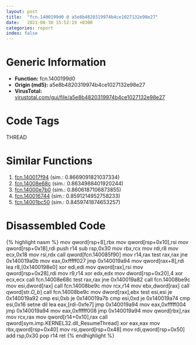 ```yaml
---
layout: post
title:  "fcn.1400199d0 @ a5e8b4820319974b4ce1027132e98e27"
date:   2021-08-30 15:52:19 +0300
categories: report
index: false
---
```


# Generic Information
- **Function:** fcn.1400199d0
- **Origin (md5):** a5e8b4820319974b4ce1027132e98e27
- **VirusTotal:** [virustotal.com/gui/file/a5e8b4820319974b4ce1027132e98e27][virustotal_ref]

# Code Tags
<span class="tag" id="THREAD">THREAD</span>


# Similar Functions

1. [fcn.140017f94][similar_1_ref] (sim.: 0.8669091821037334)
2. [fcn.14008e68c][similar_2_ref] (sim.: 0.8634988401920244)
3. [fcn.14000e7b0][similar_3_ref] (sim.: 0.8606187106873855)
4. [fcn.140016744][similar_4_ref] (sim.: 0.8591214952758233)
5. [fcn.14001bc50][similar_5_ref] (sim.: 0.8459741874653257)


# Disassembled Code

{% highlight nasm %}
mov qword[rsp+8],rbx
mov qword[rsp+0x10],rsi
mov qword[rsp+0x18],rdi
push r14
sub rsp,0x30
mov rbx,rcx
mov rdi,r8
mov ecx,0x18
mov rsi,rdx
call qword[fcn.140085f90]
mov r14,rax
test rax,rax
jne 0x140019a0b
mov eax,0xfffff027
jmp 0x140019a94
mov qword[rax+8],rdi
lea r8,[0x1400198e0]
xor edi,edi
mov qword[rax],rsi
mov qword[rsp+0x28],rdi
mov r9,r14
xor edx,edx
mov dword[rsp+0x20],4
xor ecx,ecx
call fcn.14008e68c
test rax,rax
jne 0x140019a82
call fcn.14008be9c
mov esi,dword[rax]
call fcn.14008be9c
mov rcx,r14
mov ebx,dword[rax]
call qword[str._O_b_]
call fcn.14008be9c
mov dword[rax],ebx
test esi,esi
je 0x140019a92
cmp esi,0xb
je 0x140019a7b
cmp esi,0xd
je 0x140019a74
cmp esi,0x16
setne dil
lea eax,[rdi-0xfe7]
jmp 0x140019a94
mov eax,0xfffff004
jmp 0x140019a94
mov eax,0xfffff008
jmp 0x140019a94
mov qword[rbx],rax
mov rcx,rax
mov qword[r14+0x10],rax
call qword[sym.imp.KERNEL32.dll_ResumeThread]
xor eax,eax
mov rbx,qword[rsp+0x40]
mov rsi,qword[rsp+0x48]
mov rdi,qword[rsp+0x50]
add rsp,0x30
pop r14
ret 
{% endhighlight %}


[similar_1_ref]: /report/fcn.140017f94@3bee9e0608c478ffce0d10559aae732b
[similar_2_ref]: /report/fcn.14008e68c@a5e8b4820319974b4ce1027132e98e27
[similar_3_ref]: /report/fcn.14000e7b0@a5e8b4820319974b4ce1027132e98e27
[similar_4_ref]: /report/fcn.140016744@3bee9e0608c478ffce0d10559aae732b
[similar_5_ref]: /report/fcn.14001bc50@a5e8b4820319974b4ce1027132e98e27
[virustotal_ref]: https://www.virustotal.com/gui/file/a5e8b4820319974b4ce1027132e98e27